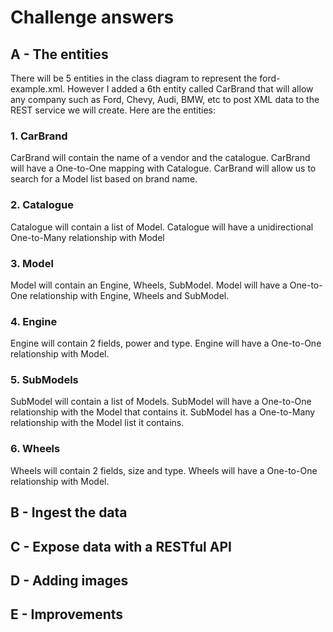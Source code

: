 # Challenge answers

## A - The entities

There will be 5 entities in the class diagram to represent the ford-example.xml. However
I added a 6th entity called CarBrand that will allow any company such as Ford, Chevy, Audi, BMW,
etc to post XML data to the REST service we will create. Here are the entities:

### 1. CarBrand 
CarBrand will contain the name of a vendor and the catalogue. CarBrand will have a One-to-One
mapping with Catalogue. CarBrand will allow us to search for a Model list based on brand name.

### 2. Catalogue
Catalogue will contain a list of Model. Catalogue will have a unidirectional One-to-Many relationship with Model

### 3. Model
Model will contain an Engine, Wheels, SubModel. Model will have a One-to-One relationship with Engine, Wheels and  SubModel.

### 4. Engine
Engine will contain 2 fields, power and type. Engine will have a One-to-One relationship with
Model.

### 5. SubModels
SubModel will contain a list of Models. SubModel will have a One-to-One relationship with the
Model that contains it. SubModel has a One-to-Many relationship with the Model list it contains.

### 6. Wheels
Wheels  will contain 2 fields, size and type. Wheels will have a One-to-One relationship with
Model.


## B - Ingest the data

## C - Expose data with a RESTful API

## D - Adding images

## E - Improvements